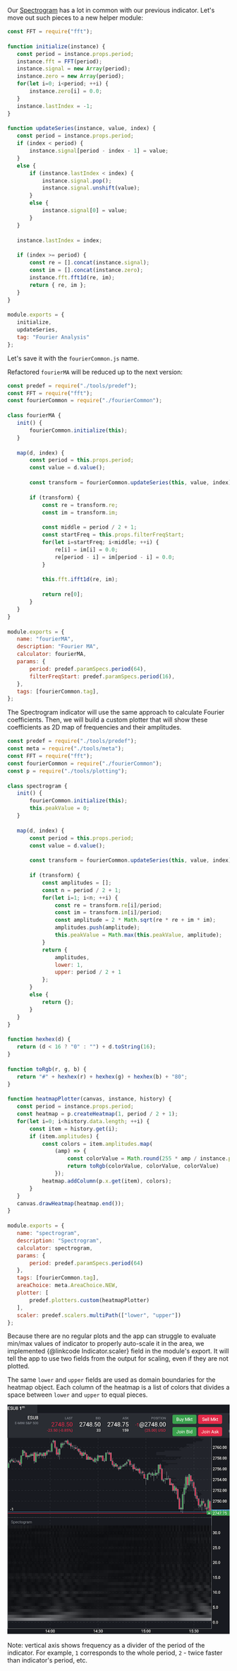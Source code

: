 Our [Spectrogram](https://en.wikipedia.org/wiki/Spectrogram) has a lot in common with our previous indicator. Let's move out such pieces to a new helper module:
 
```javascript
const FFT = require("fft");
 
function initialize(instance) {
   const period = instance.props.period;
   instance.fft = FFT(period);
   instance.signal = new Array(period);
   instance.zero = new Array(period);
   for(let i=0; i<period; ++i) {
       instance.zero[i] = 0.0;
   }
   instance.lastIndex = -1;
}
 
function updateSeries(instance, value, index) {
   const period = instance.props.period;
   if (index < period) {
       instance.signal[period - index - 1] = value;
   }
   else {
       if (instance.lastIndex < index) {
           instance.signal.pop();
           instance.signal.unshift(value);
       }
       else {
           instance.signal[0] = value;
       }
   }
 
   instance.lastIndex = index;
 
   if (index >= period) {
       const re = [].concat(instance.signal);
       const im = [].concat(instance.zero);
       instance.fft.fft1d(re, im);
       return { re, im };
   }
}
 
module.exports = {
   initialize,
   updateSeries,
   tag: "Fourier Analysis"
};
```
 
Let's save it with the `fourierCommon.js` name.
 
Refactored `fourierMA` will be reduced up to the next version:
 
```javascript
const predef = require("./tools/predef");
const FFT = require("fft");
const fourierCommon = require("./fourierCommon");
 
class fourierMA {
   init() {
       fourierCommon.initialize(this);
   }
 
   map(d, index) {
       const period = this.props.period;
       const value = d.value();
 
       const transform = fourierCommon.updateSeries(this, value, index);
 
       if (transform) {
           const re = transform.re;
           const im = transform.im;
 
           const middle = period / 2 + 1;
           const startFreq = this.props.filterFreqStart;
           for(let i=startFreq; i<middle; ++i) {
               re[i] = im[i] = 0.0;
               re[period - i] = im[period - i] = 0.0;
           }
 
           this.fft.ifft1d(re, im);
 
           return re[0];
       }
   }
}
 
module.exports = {
   name: "fourierMA",
   description: "Fourier MA",
   calculator: fourierMA,
   params: {
       period: predef.paramSpecs.period(64),
       filterFreqStart: predef.paramSpecs.period(16),
   },
   tags: [fourierCommon.tag],
};
```
 
The Spectrogram indicator will use the same approach to calculate Fourier coefficients.
Then, we will build a custom plotter that will show these coefficients as 2D map of frequencies and their amplitudes.
 
```javascript
const predef = require("./tools/predef");
const meta = require("./tools/meta");
const FFT = require("fft");
const fourierCommon = require("./fourierCommon");
const p = require("./tools/plotting");
 
class spectrogram {
   init() {
       fourierCommon.initialize(this);
       this.peakValue = 0;
   }
 
   map(d, index) {
       const period = this.props.period;
       const value = d.value();
 
       const transform = fourierCommon.updateSeries(this, value, index);
 
       if (transform) {
           const amplitudes = [];
           const n = period / 2 + 1;
           for(let i=1; i<n; ++i) {
               const re = transform.re[i]/period;
               const im = transform.im[i]/period;
               const amplitude = 2 * Math.sqrt(re * re + im * im);
               amplitudes.push(amplitude);
               this.peakValue = Math.max(this.peakValue, amplitude);
           }
           return {
               amplitudes,
               lower: 1,
               upper: period / 2 + 1
           };
       }
       else {
           return {};
       }
   }
}
 
function hexhex(d) {
   return (d < 16 ? "0" : "") + d.toString(16);
}
 
function toRgb(r, g, b) {
   return "#" + hexhex(r) + hexhex(g) + hexhex(b) + "80";
}
 
function heatmapPlotter(canvas, instance, history) {
   const period = instance.props.period;
   const heatmap = p.createHeatmap(1, period / 2 + 1);
   for(let i=0; i<history.data.length; ++i) {
       const item = history.get(i);
       if (item.amplitudes) {
           const colors = item.amplitudes.map(
               (amp) => {
                   const colorValue = Math.round(255 * amp / instance.peakValue);
                   return toRgb(colorValue, colorValue, colorValue)
               });
           heatmap.addColumn(p.x.get(item), colors);
       }
   }
   canvas.drawHeatmap(heatmap.end());
}
 
module.exports = {
   name: "spectrogram",
   description: "Spectrogram",
   calculator: spectrogram,
   params: {
       period: predef.paramSpecs.period(64)
   },
   tags: [fourierCommon.tag],
   areaChoice: meta.AreaChoice.NEW,
   plotter: [
       predef.plotters.custom(heatmapPlotter)
   ],
   scaler: predef.scalers.multiPath(["lower", "upper"])
};
```
 
Because there are no regular plots and the app can struggle to evaluate min/max values of indicator to properly auto-scale it in the area, we implemented {@linkcode Indicator.scaler} field in the module's export. It will tell the app to use two fields from the output for scaling, even if they are not plotted.
 
The same `lower` and `upper` fields are used as domain boundaries for the heatmap object. Each column of the heatmap is a list of colors that divides a space between `lower` and `upper` to equal pieces.
 
![Spectrogram](./media/spectrogram.png)
 
Note: vertical axis shows frequency as a divider of the period of the indicator. For example, `1` corresponds to the whole period, `2` - twice faster than indicator's period, etc.
